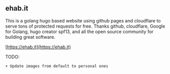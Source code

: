 ehab.it
--------


This is a golang hugo based website using github pages and cloudflare to serve tons of protected requests for free.  Thanks github, cloudflare, Google for Golang, hugo creator spf13, and all the open source community for building great software.

[https://ehab.it](https://ehab.it)


TODO:

	+ Update images from default to personal ones